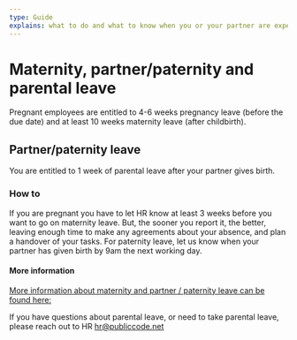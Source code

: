 ```yaml
---
type: Guide
explains: what to do and what to know when you or your partner are expecting
---
```


# Maternity, partner/paternity and parental leave


Pregnant employees are entitled to 4-6 weeks pregnancy leave (before the due date)
and at least 10 weeks maternity leave (after childbirth).

## Partner/paternity leave

You are entitled to 1 week of parental leave after your partner gives birth.

### How to

If you are pregnant you have to let HR know at least 3 weeks before you want to go on maternity
leave. But, the sooner you report it, the better, leaving enough time to make any
agreements about your absence, and plan a handover of your tasks. For paternity leave, let us know
when your partner has given birth by 9am the next working day.

#### More information

[More information about maternity and partner / paternity leave can be found here:](https://business.gov.nl/regulation/leave-schemes/)

If you have questions about parental leave, or need to take parental leave, please reach out to HR <hr@publiccode.net>
